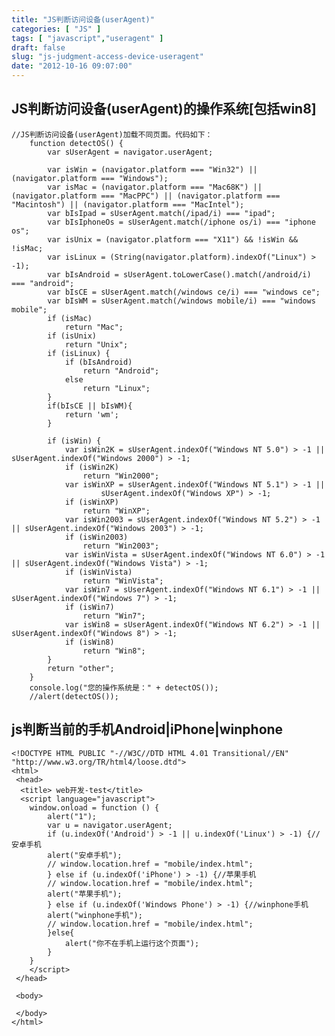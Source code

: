 ```yaml
---
title: "JS判断访问设备(userAgent)"
categories: [ "JS" ]
tags: [ "javascript","useragent" ]
draft: false
slug: "js-judgment-access-device-useragent"
date: "2012-10-16 09:07:00"
---
```


## JS判断访问设备(userAgent)的操作系统[包括win8]
    //JS判断访问设备(userAgent)加载不同页面。代码如下：
        function detectOS() {
            var sUserAgent = navigator.userAgent;
    
            var isWin = (navigator.platform === "Win32") || (navigator.platform === "Windows");
            var isMac = (navigator.platform === "Mac68K") || (navigator.platform === "MacPPC") || (navigator.platform === "Macintosh") || (navigator.platform === "MacIntel");
            var bIsIpad = sUserAgent.match(/ipad/i) === "ipad";
            var bIsIphoneOs = sUserAgent.match(/iphone os/i) === "iphone os";
            var isUnix = (navigator.platform === "X11") && !isWin && !isMac;
            var isLinux = (String(navigator.platform).indexOf("Linux") > -1);
            var bIsAndroid = sUserAgent.toLowerCase().match(/android/i) === "android";
            var bIsCE = sUserAgent.match(/windows ce/i) === "windows ce";
            var bIsWM = sUserAgent.match(/windows mobile/i) === "windows mobile";
            if (isMac)
                return "Mac";
            if (isUnix)
                return "Unix";
            if (isLinux) {
                if (bIsAndroid)
                    return "Android";
                else
                    return "Linux";
            }
            if(bIsCE || bIsWM){
                return 'wm';
            }
            
            if (isWin) {
                var isWin2K = sUserAgent.indexOf("Windows NT 5.0") > -1 || sUserAgent.indexOf("Windows 2000") > -1;
                if (isWin2K)
                    return "Win2000";
                var isWinXP = sUserAgent.indexOf("Windows NT 5.1") > -1 ||
                        sUserAgent.indexOf("Windows XP") > -1;
                if (isWinXP)
                    return "WinXP";
                var isWin2003 = sUserAgent.indexOf("Windows NT 5.2") > -1 || sUserAgent.indexOf("Windows 2003") > -1;
                if (isWin2003)
                    return "Win2003";
                var isWinVista = sUserAgent.indexOf("Windows NT 6.0") > -1 || sUserAgent.indexOf("Windows Vista") > -1;
                if (isWinVista)
                    return "WinVista";
                var isWin7 = sUserAgent.indexOf("Windows NT 6.1") > -1 || sUserAgent.indexOf("Windows 7") > -1;
                if (isWin7)
                    return "Win7";
                var isWin8 = sUserAgent.indexOf("Windows NT 6.2") > -1 || sUserAgent.indexOf("Windows 8") > -1;
                if (isWin8)
                    return "Win8";
            }
            return "other";
        }
        console.log("您的操作系统是：" + detectOS());
        //alert(detectOS());

## js判断当前的手机Android|iPhone|winphone

    <!DOCTYPE HTML PUBLIC "-//W3C//DTD HTML 4.01 Transitional//EN" "http://www.w3.org/TR/html4/loose.dtd">
    <html>
     <head>
      <title> web开发-test</title>
      <script language="javascript">
    	window.onload = function () {
    		alert("1");
    		var u = navigator.userAgent;
    		if (u.indexOf('Android') > -1 || u.indexOf('Linux') > -1) {//安卓手机
    		alert("安卓手机");
    		// window.location.href = "mobile/index.html";
    		} else if (u.indexOf('iPhone') > -1) {//苹果手机
    		// window.location.href = "mobile/index.html";
    		alert("苹果手机");
    		} else if (u.indexOf('Windows Phone') > -1) {//winphone手机
    		alert("winphone手机");
    		// window.location.href = "mobile/index.html";
    		}else{
    			alert("你不在手机上运行这个页面");
    		}
    	}
    	</script>
     </head>
    
     <body>
      
     </body>
    </html>

